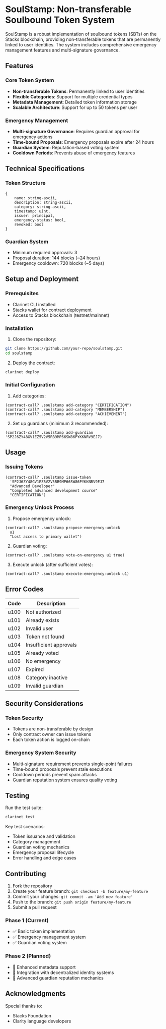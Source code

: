 # SoulStamp: Non-transferable Soulbound Token System

SoulStamp is a robust implementation of soulbound tokens (SBTs) on the Stacks blockchain, providing non-transferable tokens that are permanently linked to user identities. The system includes comprehensive emergency management features and multi-signature governance.

## Features

### Core Token System
- **Non-transferable Tokens**: Permanently linked to user identities
- **Flexible Categories**: Support for multiple credential types
- **Metadata Management**: Detailed token information storage
- **Scalable Architecture**: Support for up to 50 tokens per user

### Emergency Management
- **Multi-signature Governance**: Requires guardian approval for emergency actions
- **Time-bound Proposals**: Emergency proposals expire after 24 hours
- **Guardian System**: Reputation-based voting system
- **Cooldown Periods**: Prevents abuse of emergency features

## Technical Specifications

### Token Structure
```clarity
{
    name: string-ascii,
    description: string-ascii,
    category: string-ascii,
    timestamp: uint,
    issuer: principal,
    emergency-status: bool,
    revoked: bool
}
```

### Guardian System
- Minimum required approvals: 3
- Proposal duration: 144 blocks (~24 hours)
- Emergency cooldown: 720 blocks (~5 days)

## Setup and Deployment

### Prerequisites
- Clarinet CLI installed
- Stacks wallet for contract deployment
- Access to Stacks blockchain (testnet/mainnet)

### Installation

1. Clone the repository:
```bash
git clone https://github.com/your-repo/soulstamp.git
cd soulstamp
```

2. Deploy the contract:
```bash
clarinet deploy
```

### Initial Configuration

1. Add categories:
```clarity
(contract-call? .soulstamp add-category "CERTIFICATION")
(contract-call? .soulstamp add-category "MEMBERSHIP")
(contract-call? .soulstamp add-category "ACHIEVEMENT")
```

2. Set up guardians (minimum 3 recommended):
```clarity
(contract-call? .soulstamp add-guardian 'SP2J6ZY48GV1EZ5V2V5RB9MP66SW86PYKKNRV9EJ7)
```

## Usage

### Issuing Tokens

```clarity
(contract-call? .soulstamp issue-token 
  'SP2J6ZY48GV1EZ5V2V5RB9MP66SW86PYKKNRV9EJ7 
  "Advanced Developer" 
  "Completed advanced development course" 
  "CERTIFICATION")
```

### Emergency Unlock Process

1. Propose emergency unlock:
```clarity
(contract-call? .soulstamp propose-emergency-unlock 
  u1 
  "Lost access to primary wallet")
```

2. Guardian voting:
```clarity
(contract-call? .soulstamp vote-on-emergency u1 true)
```

3. Execute unlock (after sufficient votes):
```clarity
(contract-call? .soulstamp execute-emergency-unlock u1)
```

## Error Codes

| Code | Description |
|------|-------------|
| u100 | Not authorized |
| u101 | Already exists |
| u102 | Invalid user |
| u103 | Token not found |
| u104 | Insufficient approvals |
| u105 | Already voted |
| u106 | No emergency |
| u107 | Expired |
| u108 | Category inactive |
| u109 | Invalid guardian |

## Security Considerations

### Token Security
- Tokens are non-transferable by design
- Only contract owner can issue tokens
- Each token action is logged on-chain

### Emergency System Security
- Multi-signature requirement prevents single-point failures
- Time-bound proposals prevent stale executions
- Cooldown periods prevent spam attacks
- Guardian reputation system ensures quality voting

## Testing

Run the test suite:
```bash
clarinet test
```

Key test scenarios:
- Token issuance and validation
- Category management
- Guardian voting mechanics
- Emergency proposal lifecycle
- Error handling and edge cases

## Contributing

1. Fork the repository
2. Create your feature branch: `git checkout -b feature/my-feature`
3. Commit your changes: `git commit -am 'Add new feature'`
4. Push to the branch: `git push origin feature/my-feature`
5. Submit a pull request


### Phase 1 (Current)
- ✅ Basic token implementation
- ✅ Emergency management system
- ✅ Guardian voting system

### Phase 2 (Planned)
- 🔄 Enhanced metadata support
- 🔄 Integration with decentralized identity systems
- 🔄 Advanced guardian reputation mechanics

## Acknowledgments

Special thanks to:
- Stacks Foundation
- Clarity language developers


